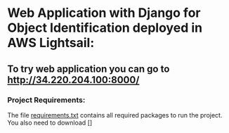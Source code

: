 # Web Application with Django for Object Identification deployed in AWS Lightsail:
 ## To try web application you can go to http://34.220.204.100:8000/ 
 
 ### Project Requirements:
 The file [requirements.txt](https://github.com/mshadloo/Web-Application-with-Django-for-Object-Identification/blob/main/requirements.txt) contains all required packages to run the project.
 <br>
 You also need to download []
